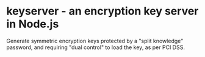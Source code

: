 # keyserver - an encryption key server in Node.js

Generate symmetric encryption keys protected by a "split knowledge" password, 
and requiring "dual control" to load the key, as per PCI DSS.
